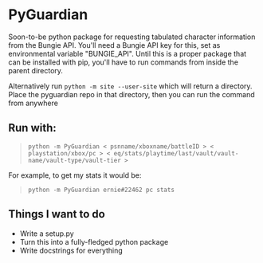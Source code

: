 # PyGuardian

Soon-to-be python package for requesting tabulated character information from the Bungie API. You'll need a Bungie API key for this, set as environmental variable "BUNGIE_API". Until this is a proper package that can be installed with pip, you'll have to run  commands from inside the parent directory.

Alternatively run ```python -m site --user-site``` which will return a directory. Place the pyguardian repo in that directory, then you can run the command from anywhere

## Run with:

> ```python -m PyGuardian < psnname/xboxname/battleID > < playstation/xbox/pc > < eq/stats/playtime/last/vault/vault-name/vault-type/vault-tier > ```

For example, to get my stats it would be:

> ```python -m PyGuardian ernie#22462 pc stats ```

## Things I want to do

* Write a setup.py
* Turn this into a fully-fledged python package
* Write docstrings for everything
